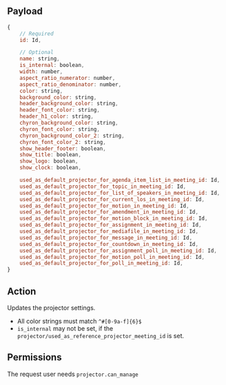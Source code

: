 ## Payload
```js
{
    // Required
    id: Id,

    // Optional
    name: string,
    is_internal: boolean,
    width: number,
    aspect_ratio_numerator: number,
    aspect_ratio_denominator: number,
    color: string,
    background_color: string,
    header_background_color: string,
    header_font_color: string,
    header_h1_color: string,
    chyron_background_color: string,
    chyron_font_color: string,
    chyron_background_color_2: string,
    chyron_font_color_2: string,
    show_header_footer: boolean,
    show_title: boolean,
    show_logo: boolean,
    show_clock: boolean,

    used_as_default_projector_for_agenda_item_list_in_meeting_id: Id,
    used_as_default_projector_for_topic_in_meeting_id: Id,
    used_as_default_projector_for_list_of_speakers_in_meeting_id: Id,
    used_as_default_projector_for_current_los_in_meeting_id: Id,
    used_as_default_projector_for_motion_in_meeting_id: Id,
    used_as_default_projector_for_amendment_in_meeting_id: Id,
    used_as_default_projector_for_motion_block_in_meeting_id: Id,
    used_as_default_projector_for_assignment_in_meeting_id: Id,
    used_as_default_projector_for_mediafile_in_meeting_id: Id,
    used_as_default_projector_for_message_in_meeting_id: Id,
    used_as_default_projector_for_countdown_in_meeting_id: Id,
    used_as_default_projector_for_assignment_poll_in_meeting_id: Id,
    used_as_default_projector_for_motion_poll_in_meeting_id: Id,
    used_as_default_projector_for_poll_in_meeting_id: Id,
}
```

## Action
Updates the projector settings.
- All color strings must match `^#[0-9a-f]{6}$`
- `is_internal` may not be set, if the `projector/used_as_reference_projector_meeting_id` is set.

## Permissions
The request user needs `projector.can_manage`
